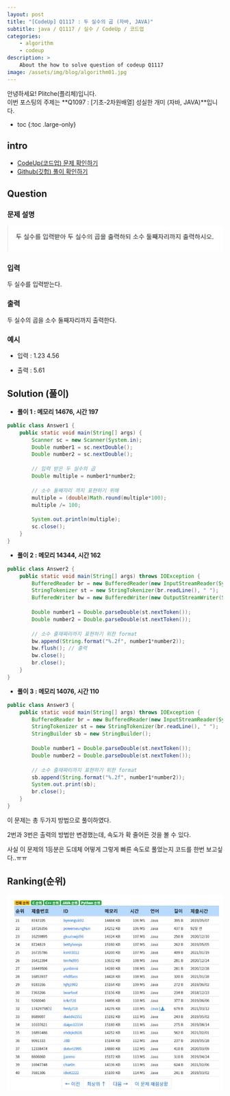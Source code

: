 ```yaml
---
layout: post
title: "[CodeUp] Q1117 : 두 실수의 곱 (자바, JAVA)"
subtitle: java / Q1117 / 실수 / CodeUp / 코드업
categories:
    - algorithm
    - codeup
description: >
    About the how to solve question of codeup Q1117
image: /assets/img/blog/algorithm01.jpg
---
```


안녕하세요! Plitche(플리체)입니다.  
이번 포스팅의 주제는 **Q1097 : [기초-2차원배열] 성실한 개미 (자바, JAVA)**입니다.

* toc
{:toc .large-only}

## intro
* [CodeUp(코드업) 문제 확인하기](https://codeup.kr/problem.php?id=1117)  
* [Github(깃헙) 풀이 확인하기](https://github.com/plitche/CodeUp_Solution/tree/master/Q1101~Q1200/Q1117)  

## Question
### 문제 설명
![](/assets/post/codeup/Q1100~Q1199/20210803_02/01.JPG)
### 입력
두 실수를 입력받는다.  

### 출력
두 실수의 곱을 소수 둘째자리까지 출력한다.  

### 예시
* 입력 : 1.23 4.56  
  
* 출력 : 5.61  

## Solution (풀이)
* **풀이 1 : 메모리 14676, 시간 197**  
```java
public class Answer1 {
	public static void main(String[] args) {
		Scanner sc = new Scanner(System.in);
		Double number1 = sc.nextDouble();
		Double number2 = sc.nextDouble();
		
		// 입력 받은 두 실수의 곱
		Double multiple = number1*number2;
		
		// 소수 둘째자리 까지 표현하기 위해
		multiple = (double)Math.round(multiple*100);
		multiple /= 100; 
		
		System.out.println(multiple);
		sc.close();
	}
}
```  

* **풀이 2 : 메모리 14344, 시간 162** 
```java
public class Answer2 {
	public static void main(String[] args) throws IOException {
		BufferedReader br = new BufferedReader(new InputStreamReader(System.in));
		StringTokenizer st = new StringTokenizer(br.readLine(), " ");
		BufferedWriter bw = new BufferedWriter(new OutputStreamWriter(System.out));
		
		Double number1 = Double.parseDouble(st.nextToken());
		Double number2 = Double.parseDouble(st.nextToken());
		
		// 소수 줄재짜리까지 표현하기 위한 format
		bw.append(String.format("%.2f", number1*number2));
		bw.flush(); // 출력
		bw.close();
		br.close();
	}
}
```  

* **풀이 3 : 메모리 14076, 시간 110** 
```java
public class Answer3 {
	public static void main(String[] args) throws IOException {
		BufferedReader br = new BufferedReader(new InputStreamReader(System.in));
		StringTokenizer st = new StringTokenizer(br.readLine(), " ");
		StringBuilder sb = new StringBuilder();
		
		Double number1 = Double.parseDouble(st.nextToken());
		Double number2 = Double.parseDouble(st.nextToken());
		
		// 소수 줄재짜리까지 표현하기 위한 format
		sb.append(String.format("%.2f", number1*number2));
		System.out.print(sb);
		br.close();
	}
}
```  

이 문제는 총 두가지 방법으로 풀이하였다.  

2번과 3번은 출력의 방법만 변경했는데, 속도가 확 줄어든 것을 볼 수 있다.  

사실 이 문제의 1등분은 도데체 어떻게 그렇게 빠른 속도로 풀었는지 코드를 한번 보고싶다..ㅠㅠ

## Ranking(순위)
![](/assets/post/codeup/Q1100~Q1199/20210803_02/02.JPG)  